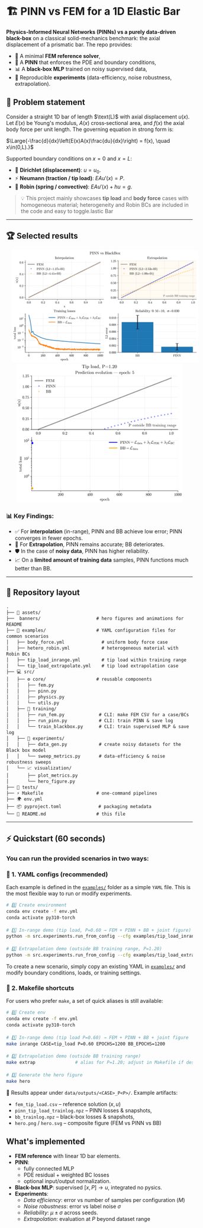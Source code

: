 # 🏗️ PINN vs FEM for a 1D Elastic Bar

**Physics-Informed Neural Networks (PINNs) vs a purely data-driven black-box** on a classical solid-mechanics benchmark: the axial displacement of a prismatic bar. The repo provides:
- 🔧 A minimal **FEM reference solver**,
- 🧠 A **PINN** that enforces the PDE and boundary conditions,
- 📊 A **black-box MLP** trained on noisy supervised data,
- 🔬 Reproducible **experiments** (data-efficiency, noise robustness, extrapolation).

## 📐 Problem statement

Consider a straight 1D bar of length $\text(L)$ with axial displacement $u(x)$. Let $E(x)$ be Young's modulus, $A(x)$ cross‑sectional area, and $f(x)$ the axial body force per unit length. The governing equation in strong form is:


$\Large{-\frac{d}{dx}\left(E(x)A(x)\frac{du}{dx}\right) = f(x), \quad x\in(0,L).}$

Supported boundary conditions on $x=0$ and $x=L$:

- 📌 **Dirichlet (displacement)**: $u=u_0$.
- ⚡ **Neumann (traction / tip load)**: $EAu'(x)=P$.
- 🔗 **Robin (spring / convective)**: $EAu'(x)+hu = g$.

> 💡 This project mainly showcases **tip load** and **body force** cases with homogeneous material; heterogeneity and Robin BCs are included in the code and easy to toggle.lastic Bar
---

## 🏆 Selected results

<p align="center">
  <img src="banners/hero_full.png" width="619" alt="Hero figure — tip load (in-range & extrapolation)" hspace='15'>
  <img src="banners/anim_joint_extrap.gif" width="450" alt="Joint animation — predictions (top) + losses (bottom), tip load extrapolation P=1.20">
  <br/>
  <em></em>
</p>

### 📊 Key Findings:

- ✅ For **interpolation** (in-range), $\text{PINN}$ and $\text{BB}$ achieve low error; $\text{PINN}$ converges in fewer epochs.
- 🚀 For **Extrapolation**, $\text{PINN}$ remains accurate; $\text{BB}$ deteriorates.
- 🛡️ In the case of **noisy data**, $\text{PINN}$ has higher reliability.
- 📈 On a **limited amount of training data** samples, $\text{PINN}$ functions much better than $\text{BB}$.
---


## 📂 Repository layout

    .
    ├── 🎨 assets/
    ├──  banners/                     # hero figures and animations for README
    ├── 📝 examples/                   # YAML configuration files for common scenarios
    │   ├── body_force.yml              # uniform body force case
    │   ├── hetero_robin.yml            # heterogeneous material with Robin BCs
    │   ├── tip_load_inrange.yml        # tip load within training range
    │   └── tip_load_extrapolate.yml    # tip load extrapolation case
    ├── 💻 src/
    │   ├── ⚙️ core/                   # reusable components
    │   │   ├── fem.py
    │   │   ├── pinn.py
    │   │   ├── physics.py
    │   │   └── utils.py
    │   ├── 🚀 training/
    │   │   ├── run_fem.py             # CLI: make FEM CSV for a case/BCs
    │   │   ├── run_pinn.py            # CLI: train PINN & save log
    │   │   └── train_blackbox.py      # CLI: train supervised MLP & save log
    │   ├── 🔬 experiments/
    │   │   ├── data_gen.py            # create noisy datasets for the Black box model
    │   │   └── sweep_metrics.py       # data-efficiency & noise robustness sweeps
    │   └── 📈 visualization/
    │       ├── plot_metrics.py
    │       └── hero_figure.py
    ├── 🧪 tests/
    ├── ⚡ Makefile                    # one-command pipelines
    ├── 🌍 env.yml
    ├── 📦 pyproject.toml              # packaging metadata
    └── 📖 README.md                   # this file

---

## ⚡ Quickstart (60 seconds)
### You can run the provided scenarios in **two ways**:

### 🔹 1. YAML configs (recommended)
Each example is defined in the [`examples/`](examples/) folder as a simple `YAML` file.
This is the most flexible way to run or modify experiments.

```bash
# 0️⃣ Create environment
conda env create -f env.yml
conda activate py310-torch

# 1️⃣ In-range demo (tip load, P=0.60 → FEM + PINN + BB + joint figure)
python -m src.experiments.run_from_config --cfg examples/tip_load_inrange.yaml

# 2️⃣ Extrapolation demo (outside BB training range, P=1.20)
python -m src.experiments.run_from_config --cfg examples/tip_load_extrap.yaml
```

To create a new scenario, simply copy an existing YAML in [`examples/`](examples/) and modify boundary conditions, loads, or training settings.

### 🔹 2. Makefile shortcuts

For users who prefer `make`, a set of quick aliases is still available:

```bash
# 0️⃣ Create env
conda env create -f env.yml
conda activate py310-torch

# 1️⃣ In-range demo (tip load P=0.60) → FEM + PINN + BB + joint figure
make inrange CASE=tip_load P=0.60 EPOCHS=1200 BB_EPOCHS=1200

# 2️⃣ Extrapolation demo (outside BB training range)
make extrap               # alias for P=1.20; adjust in Makefile if desired

# 3️⃣ Generate the hero figure
make hero
  ```

📁 Results appear under `data/outputs/<CASE>_P<P>/`. Example artifacts:
- `fem_tip_load.csv` – reference solution $(x,u)$
- `pinn_tip_load_trainlog.npz` – $\text{PINN}$ losses & snapshots,
- `bb_trainlog.npz` – black-box losses & snapshots,
- `hero.png` / `hero.svg` – composite figure ($\text{FEM}$ vs $\text{PINN}$ vs $\text{BB}$)

## What's implemented
- **FEM reference** with linear 1D bar elements.
- **PINN**:
  - fully connected MLP
  - PDE residual + weighted BC losses
  - optional input/output normalization.
- **Black-box MLP**: supervised $[x, P] \rightarrow u$, integrated no pysics.
- **Experiments**:
  - *Data efficiency*: error vs number of samples per configuration $(M)$
  - *Noise robustness*: error vs label noise $\sigma$
  - *Reliability*: $\mu \displaystyle \pm \sigma$ across seeds.
  - *Extrapolation*: evaluation at $P$ beyond dataset range
